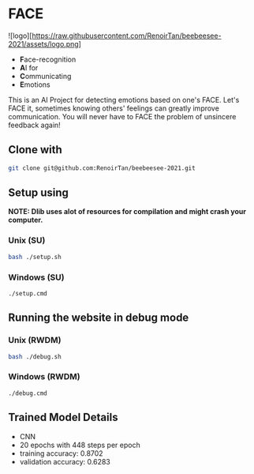 # FACE

![logo][https://raw.githubusercontent.com/RenoirTan/beebeesee-2021/assets/logo.png]

- **F**ace-recognition
- **A**I for
- **C**ommunicating
- **E**motions

This is an AI Project for detecting emotions based on one's FACE.
Let's FACE it, sometimes knowing others' feelings can greatly improve communication.
You will never have to FACE the problem of unsincere feedback again!

## Clone with

```bash
git clone git@github.com:RenoirTan/beebeesee-2021.git
```

## Setup using

**NOTE: Dlib uses alot of resources for compilation and might crash your computer.**

### Unix (SU)

```bash
bash ./setup.sh
```

### Windows (SU)

```shell
./setup.cmd
```

## Running the website in debug mode

### Unix (RWDM)

```bash
bash ./debug.sh
```

### Windows (RWDM)

```shell
./debug.cmd
```

## Trained Model Details
 - CNN
 - 20 epochs with 448 steps per epoch
 - training accuracy: 0.8702
 - validation accuracy: 0.6283
